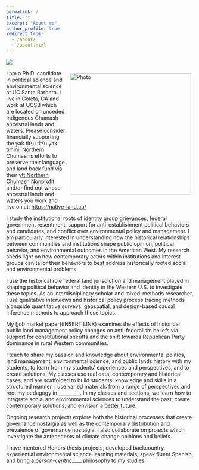 ```yaml
---
permalink: /
title: ""
excerpt: "About me"
author_profile: true
redirect_from: 
  - /about/
  - /about.html
---
```


![](images/carrizo_nm.jpeg)

<img align="right" src="https://elliottfinn.github.io/images/elliott_mountain.jpeg" alt="Photo" style="width: 325px; border-radius: 10px; padding: 8px 8px 8px 8px"/>

I am a Ph.D. candidate in political science and environmental science at UC Santa Barbara. I live in Goleta, CA and work at UCSB which are located on unceded Indigenous Chumash ancestral lands and waters. Please consider financially supporting the yak titʸu titʸu yak tiłhini, Northern Chumash’s efforts to preserve their language and land back fund via their [ytt Northern Chumash Nonprofit](https://www.paypal.com/donate/?hosted_button_id=6AJAB9ZWSPWM4) and/or find out whose ancestral lands and waters you work and live on at: https://native-land.ca/

I study the institutional roots of identity group grievances, federal government resentment, support for anti-establishment political behaviors and candidates, and conflict over environmental policy and management. I am particularly interested in understanding how the historical relationships between communities and institutions shape public opinion, political behavior, and environmental outcomes in the American West. My research sheds light on how contemporary actors within institutions and interest groups can tailor their behaviors to best address historically rooted social and environmental problems.

I use the historical role federal land jurisdiction and management played in shaping political behavior and identity in the Western U.S. to investigate these topics. As an interdisciplinary scholar and mixed-methods researcher, I use qualitative interviews and historical policy process tracing methods alongside quantitative surveys, geospatial, and design-based causal inference methods to approach these topics.

My [job market paper](INSERT LINK) examines the effects of historical public land management policy changes on anti-federalism beliefs via support for constitutional sheriffs and the shift towards Republican Party dominance in rural Western communities. 

I teach to share my passion and knowledge about environmental politics, land management, environmental science, and public lands history with my students, to learn from my students' experiences and perspectives, and to create solutions. My classes use real data, contemporary and historical cases, and are scaffolded to build students' knowledge and skills in a structured manner. I use varied materials from a range of perspectives and root my pedagogy in _________. In my classes and sections, we learn how to integrate social and environmental sciences to understand the past, create contemporary solutions, and envision a better future.

Ongoing research projects explore both the historical processes that create governance nostalgia as well as the contemporary distribution and prevalence of governance nostalgia. I also collaborate on projects which investigate the antecedents of climate change opinions and beliefs.

I have mentored Honors thesis projects, developed backcountry, experiential environmental science learning materials, speak fluent Spanish, and bring a _person-centric_____ philosophy to my studies.


<!--tudies the intersections between policy and policymakers, local organizations, and individuals. Who controls the resources and makes land management or policy decisions, and how are benefits through use, non-use, or extraction distributed? As an undergraduate Elliott investigated the connections between individuals’ outdoor recreation participation, place of residence, and environmental worldviews. For the last three years, Elliott worked and traveled throughout Europe and South America, most extensively in Turkey and Colombia. When not in the office Elliott can be found hiking and backpacking across the public lands he enjoys studying. -->


<!--I am a Ph.D. candidate in economics and environmental science at UC Santa Barbara, and a <a href="https://ucigcc.org/people/vincent-thivierge/">2022-2023 Dissertation Fellow</a> at the University of California Institute on Global Conflict and Cooperation. 

I will be a S.V. Ciriacy-Wantrup Postdoctoral Fellow at UC Berkeley ARE next year, before joining the University of Ottawa as an Assistant Professor.

I broadly study the efficiency, effectiveness, and equity impacts of environmental policies for global and local air pollutants. My [job market paper](https://vthivierge.github.io/files/efficiency.pdf) develops an empirical framework for estimating the allocative efficiency changes of environmental markets, and applies it to landmark U.S. air pollution cap-and-trade markets. 

Other ongoing projects examine the effectiveness of carbon tariffs in reducing carbon leakage, and the air pollution and health effects of the energy transition.

I formerly worked as a researcher for think-tanks and University-based policy research institutes in Canada. I thrive to generate rigorous yet policy-relevant research. My work has been cited by the <a href="https://www.bankofcanada.ca/wp-content/uploads/2018/06/fsr-june2018.pdf">Bank of Canada</a>, <a href="https://publications.gc.ca/collections/collection_2021/eccc/En4-423-1-2021-eng.pdf">Environment and Climate Change Canada</a>, in the <a href="https://www.scc-csc.ca/case-dossier/info/af-ma-eng.aspx?cas=37627">Supreme Court of Canada</a>, the <a href="https://calepa.ca.gov/2021/04/21/press-release-carbon-neutrality-studies-identify-potential-paths-for-california-to-reach-2045-goal/">California EPA</a>, and the <a href="https://www.oecd.org/economy/surveys/Canada-2021-OECD-economic-survey-overview.pdf">OECD</a>.

I published papers and reports on the impacts of carbon pricing on household gasoline consumption, industry competitiveness, and on the distributional implications for households.-->